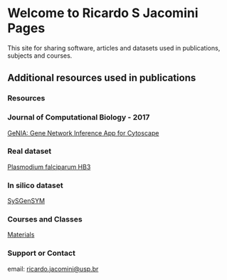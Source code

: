 # Welcome to **Ricardo S Jacomini** Pages

This site for sharing software, articles and datasets used in publications, subjects and courses.



## Additional resources used in publications

### Resources

### Journal of Computational Biology  - 2017

[GeNIA: Gene Network Inference App for Cytoscape](https://www.dropbox.com/sh/h8bvfsuaneh9w9q/AAByFKO5nwZ1inwwmWJfqbWVa?dl=0/genia-1.0.53.jar)

### Real dataset
[Plasmodium falciparum HB3](https://www.dropbox.com/sh/h8bvfsuaneh9w9q/AAByFKO5nwZ1inwwmWJfqbWVa?dl=0/plasmodium.xls)

### In silico dataset
[SySGenSYM](https://www.dropbox.com/sh/h8bvfsuaneh9w9q/AAByFKO5nwZ1inwwmWJfqbWVa?dl=0/dream.txt)




### Courses and Classes

[Materials]()




### Support or Contact

email: ricardo.jacomini@usp.br
